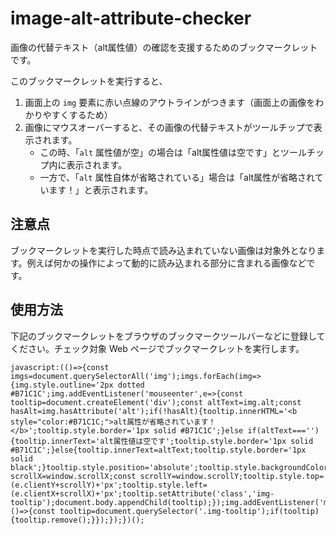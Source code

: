 # image-alt-attribute-checker

画像の代替テキスト（alt属性値）の確認を支援するためのブックマークレットです。

このブックマークレットを実行すると、

1. 画面上の `img` 要素に赤い点線のアウトラインがつきます（画面上の画像をわかりやすくするため）
2. 画像にマウスオーバーすると、その画像の代替テキストがツールチップで表示されます。
    - この時、「`alt` 属性値が空」の場合は「alt属性値は空です」とツールチップ内に表示されます。
    - 一方で、「`alt` 属性自体が省略されている」場合は「alt属性が省略されています！」と表示されます。

## 注意点

ブックマークレットを実行した時点で読み込まれていない画像は対象外となります。例えば何かの操作によって動的に読み込まれる部分に含まれる画像などです。

## 使用方法

下記のブックマークレットをブラウザのブックマークツールバーなどに登録してください。チェック対象 Web ページでブックマークレットを実行します。

```
javascript:(()=>{const imgs=document.querySelectorAll('img');imgs.forEach(img=>{img.style.outline='2px dotted #B71C1C';img.addEventListener('mouseenter',e=>{const tooltip=document.createElement('div');const altText=img.alt;const hasAlt=img.hasAttribute('alt');if(!hasAlt){tooltip.innerHTML='<b style="color:#B71C1C;">alt属性が省略されています！</b>';tooltip.style.border='1px solid #B71C1C';}else if(altText===''){tooltip.innerText='alt属性値は空です';tooltip.style.border='1px solid #B71C1C';}else{tooltip.innerText=altText;tooltip.style.border='1px solid black';}tooltip.style.position='absolute';tooltip.style.backgroundColor='white';tooltip.style.padding='5px';tooltip.style.pointerEvents='none';tooltip.style.transform='translate(-50%,-100%)';const scrollX=window.scrollX;const scrollY=window.scrollY;tooltip.style.top=(e.clientY+scrollY)+'px';tooltip.style.left=(e.clientX+scrollX)+'px';tooltip.setAttribute('class','img-tooltip');document.body.appendChild(tooltip);});img.addEventListener('mouseleave',()=>{const tooltip=document.querySelector('.img-tooltip');if(tooltip){tooltip.remove();}});});})();
```